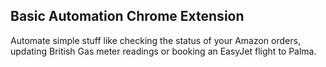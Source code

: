## Basic Automation Chrome Extension

Automate simple stuff like checking the status of your Amazon orders, updating British Gas meter readings or booking an EasyJet flight to Palma.

